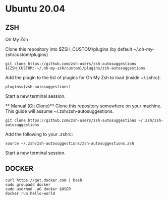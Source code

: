 # Ubuntu 20.04 

## ZSH

Oh My Zsh

Clone this repository into $ZSH_CUSTOM/plugins (by default ~/.oh-my-zsh/custom/plugins)
```
git clone https://github.com/zsh-users/zsh-autosuggestions ${ZSH_CUSTOM:-~/.oh-my-zsh/custom}/plugins/zsh-autosuggestions
```

Add the plugin to the list of plugins for Oh My Zsh to load (inside ~/.zshrc):
```
plugins=(zsh-autosuggestions)
```
Start a new terminal session.

** Manual (Git Clone)**
Clone this repository somewhere on your machine. This guide will assume ~/.zsh/zsh-autosuggestions.

```
git clone https://github.com/zsh-users/zsh-autosuggestions ~/.zsh/zsh-autosuggestions
```

Add the following to your .zshrc:
```
source ~/.zsh/zsh-autosuggestions/zsh-autosuggestions.zsh
```
Start a new terminal session.


## DOCKER 

```
curl https://get.docker.com | bash
sudo groupadd docker
sudo usermod -aG docker $USER
docker run hello-world
```

